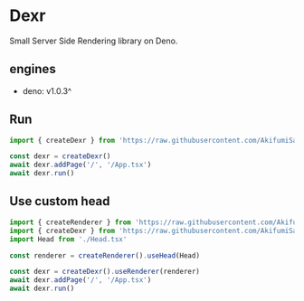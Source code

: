 # Dexr
Small Server Side Rendering library on Deno.

## engines
* deno: v1.0.3^ 

## Run
```typescript
import { createDexr } from 'https://raw.githubusercontent.com/AkifumiSato/dexr/master/mod.ts'

const dexr = createDexr()
await dexr.addPage('/', '/App.tsx')
await dexr.run()
```

## Use custom head
```typescript
import { createRenderer } from 'https://raw.githubusercontent.com/AkifumiSato/dexr/master/renderer.tsx'
import { createDexr } from 'https://raw.githubusercontent.com/AkifumiSato/dexr/master/mod.ts'
import Head from './Head.tsx'

const renderer = createRenderer().useHead(Head)

const dexr = createDexr().useRenderer(renderer)
await dexr.addPage('/', '/App.tsx')
await dexr.run()
```
